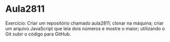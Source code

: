 # Aula2811
Exercício: Criar um repositório chamado aula2811; clonar na máquina; criar um arquivo JavaScript que leia dois números e mostre o maior; utilizando o Git subir o código para GitHub.

